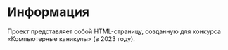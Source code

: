 # Информация
Проект представляет собой HTML-страницу, созданную для конкурса «Компьютерные каникулы» (в 2023 году).
